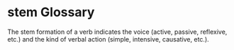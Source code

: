 # stem Glossary

The stem formation of a verb indicates the voice (active, passive, reflexive, etc.) and the kind of verbal action (simple, intensive, causative, etc.).